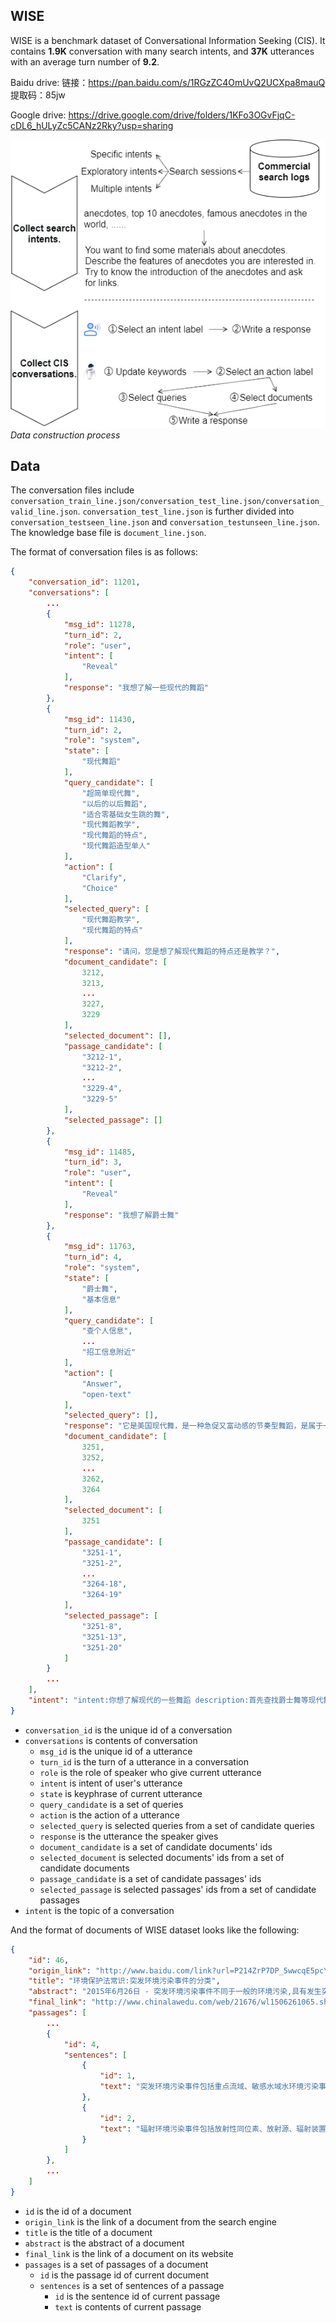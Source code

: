 ## WISE

WISE is a benchmark dataset of Conversational Information Seeking (CIS). It contains **1.9K** conversation with many search intents, and **37K** utterances with an average turn number of **9.2**.

Baidu drive: 
链接：https://pan.baidu.com/s/1RGzZC4OmUvQ2UCXpa8mauQ 
提取码：85jw 

Google drive:
https://drive.google.com/drive/folders/1KFo3OGvFjqC-cDL6_hULyZc5CANz2Rky?usp=sharing

![data](./data.png)\
*Data construction process*

## Data

The conversation files include `conversation_train_line.json/conversation_test_line.json/conversation_valid_line.json`.
`conversation_test_line.json` is further divided into `conversation_testseen_line.json` and `conversation_testunseen_line.json`. 
The knowledge base file is `document_line.json`.

The format of conversation files is as follows:

```json
{
    "conversation_id": 11201,
    "conversations": [
        ...
        {
            "msg_id": 11278,
            "turn_id": 2,
            "role": "user",
            "intent": [
                "Reveal"
            ],
            "response": "我想了解一些现代的舞蹈"
        },
        {
            "msg_id": 11430,
            "turn_id": 2,
            "role": "system",
            "state": [
                "现代舞蹈"
            ],
            "query_candidate": [
                "超简单现代舞",
                "以后的以后舞蹈",
                "适合零基础女生跳的舞",
                "现代舞蹈教学",
                "现代舞蹈的特点",
                "现代舞蹈造型单人"
            ],
            "action": [
                "Clarify",
                "Choice"
            ],
            "selected_query": [
                "现代舞蹈教学",
                "现代舞蹈的特点"
            ],
            "response": "请问，您是想了解现代舞蹈的特点还是教学？",
            "document_candidate": [
                3212,
                3213,
                ...
                3227,
                3229
            ],
            "selected_document": [],
            "passage_candidate": [
                "3212-1",
                "3212-2",
                ...
                "3229-4",
                "3229-5"
            ],
            "selected_passage": []
        },
        {
            "msg_id": 11485,
            "turn_id": 3,
            "role": "user",
            "intent": [
                "Reveal"
            ],
            "response": "我想了解爵士舞"
        },
        {
            "msg_id": 11763,
            "turn_id": 4,
            "role": "system",
            "state": [
                "爵士舞",
                "基本信息"
            ],
            "query_candidate": [
                "查个人信息",
                ...
                "招工信息附近"
            ],
            "action": [
                "Answer",
                "open-text"
            ],
            "selected_query": [],
            "response": "它是美国现代舞，是一种急促又富动感的节奏型舞蹈，是属于一种外放性的舞蹈。",
            "document_candidate": [
                3251,
                3252,
                ...
                3262,
                3264
            ],
            "selected_document": [
                3251
            ],
            "passage_candidate": [
                "3251-1",
                "3251-2",
                ...
                "3264-18",
                "3264-19"
            ],
            "selected_passage": [
                "3251-8",
                "3251-13",
                "3251-20"
            ]
        }
        ...
    ],
    "intent": "intent:你想了解现代的一些舞蹈 description:首先查找爵士舞等现代舞种，给出形成时间，舞蹈人数等。然后找出能够欣赏现代舞种的网站，给出视频链接。之后给出学习舞蹈的机构所在地和网站，联系电话等。"
}
```

- `conversation_id` is the unique id of a conversation
- `conversations` is contents of conversation
  - `msg_id` is the unique id of a utterance
  - `turn_id` is the turn of a utterance in a conversation
  - `role` is the role of speaker who give current utterance
  - `intent` is intent of user's utterance
  - `state` is keyphrase of current utterance
  - `query_candidate` is a set of queries
  - `action` is the action of a utterance 
  - `selected_query` is selected queries from a set of candidate queries
  - `response` is the utterance the speaker gives
  - `document_candidate` is a set of candidate documents' ids
  - `selected_document` is selected documents' ids from a set of candidate documents
  - `passage_candidate` is a set of candidate passages' ids
  - `selected_passage` is selected passages' ids from a set of candidate passages
- `intent` is the topic of a conversation

And the format of documents of WISE dataset looks like the following:

```json
{
    "id": 46,
    "origin_link": "http://www.baidu.com/link?url=P214ZrP7DP_5wwcqE5pcYqiGtWFUGPFlpv11KfqKHlcC886P_MKP36qoAbo8knmjsTvOpUA09OyLWF9Yhm0vHdLumr7gI7GCIyISbasXdg7",
    "title": "环境保护法常识:突发环境污染事件的分类",
    "abstract": "2015年6月26日 - 突发环境污染事件不同于一般的环境污染,具有发生突然、扩散迅速、危害严重、污染物不明及处理的艰巨性等特点。 突发环境污染事件包括重点流域、敏感水...",
    "final_link": "http://www.chinalawedu.com/web/21676/wl1506261065.shtml",
    "passages": [
        ...
        {
            "id": 4,
            "sentences": [
                {
                    "id": 1,
                    "text": "突发环境污染事件包括重点流域、敏感水域水环境污染事件;重点城市光化学烟雾污染事件;危险化学品、废弃化学品污染事件;海上石油勘探开发溢油事件;突发船舶污染事件等。"
                },
                {
                    "id": 2,
                    "text": "辐射环境污染事件包括放射性同位素、放射源、辐射装置、放射性废物辐射污染事件。"
                }
            ]
        },
        ...
    ]
}
```

- `id` is the id of a document
- `origin_link` is the link of a document from the search engine
- `title` is the title of a document
- `abstract` is the abstract of a document
- `final_link` is the link of a document on its website
- `passages` is a set of passages of a document
  - `id` is the passage id of current document
  - `sentences` is a set of sentences of a passage
    - `id` is the sentence id of current passage
    - `text` is contents of current passage
